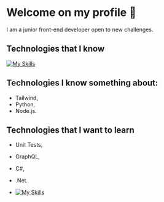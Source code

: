 # Welcome on my profile 👋

I am a junior front-end developer open to new challenges.

## Technologies that I know

[![My Skills](https://skillicons.dev/icons?i=html,css,sass,bem)](https://skillicons.dev)

## Technologies I know something about:

- Tailwind,
- Python,
- Node.js.

## Technologies that I want to learn

- Unit Tests,
- GraphQL,
- C#,
- .Net.

- [![My Skills](https://skillicons.dev/icons?i=js,html,css,wasm)](https://skillicons.dev)
